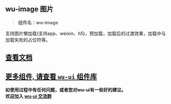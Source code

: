 ## wu-image 图片

> **组件名：wu-image**

支持图片懒加载(支持app、weixin、h5)，预加载，加载后的过渡效果，加载中与加载失败的占位符等。

## [查看文档](https://wuui.cn/zh-CN/components/image.html)

## [更多组件, 请查看 `wu-ui` 组件库](https://ext.dcloud.net.cn/plugin?name=wu--ui)

**如使用过程中有任何问题，或者您对wu-ui有一些好的建议。<br>欢迎加入 [wu-ui 交流群](https://wuui.cn/zh-CN/components/qqFeedBack.html)**